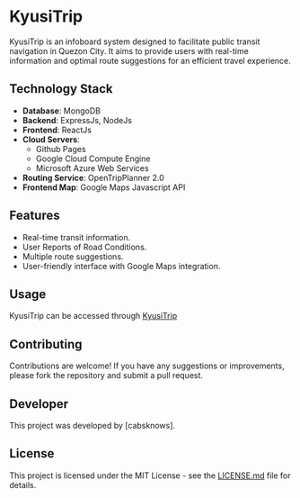 # KyusiTrip

KyusiTrip is an infoboard system designed to facilitate public transit navigation in Quezon City. It aims to provide users with real-time information and optimal route suggestions for an efficient travel experience.

## Technology Stack

- **Database**: MongoDB
- **Backend**: ExpressJs, NodeJs
- **Frontend**: ReactJs
- **Cloud Servers**:
  - Github Pages
  - Google Cloud Compute Engine
  - Microsoft Azure Web Services
- **Routing Service**: OpenTripPlanner 2.0
- **Frontend Map**: Google Maps Javascript API

## Features

- Real-time transit information.
- User Reports of Road Conditions.
- Multiple route suggestions.
- User-friendly interface with Google Maps integration.

## Usage

KyusiTrip can be accessed through [KyusiTrip](https://cabsknows.github.io/kyusitrip-frontend-github/)

## Contributing

Contributions are welcome! If you have any suggestions or improvements, please fork the repository and submit a pull request.

## Developer

This project was developed by [cabsknows].

## License

This project is licensed under the MIT License - see the [LICENSE.md](LICENSE.md) file for details.
